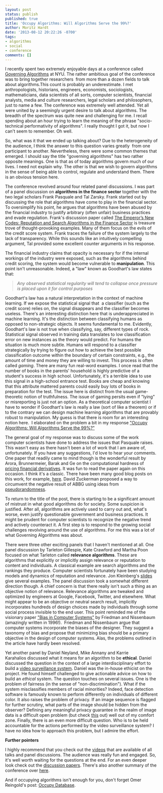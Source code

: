 ```yaml
---
layout: post
status: publish
published: true
title: 'Occupy Algorithms: Will Algorithms Serve the 99%?'
author: Moritz Hardt
date: '2013-08-12 20:22:26 -0700'
tags:
- algorithms
- social
- conference
comments: []
---
```

<p>I recently spent two extremely enjoyable days at a conference called <a href="http://governingalgorithms.org/">Governing Algorithms</a> at NYU. The rather ambitious goal of the conference was to bring together researchers  from more than a dozen fields to talk about algorithms.This count is probably an underestimate. I met anthropologists, historians, engineers, economists, sociologists, mathematicians, data scientists of all sorts, computer scientists, financial analysts, media and culture researchers, legal scholars and philosophers, just to name a few. The conference was extremely well attended. Yet all were united by a seemingly urgent desire to talk about algorithms. The breadth of the spectrum was quite new and challenging for me. I recall spending about an hour trying to learn the meaning of the phrase "socio-technical performativity of algorithms". I really thought I got it, but now I can't seem to remember. Oh well.</p>
<p>So, what was it that we ended up talking about? Due to the heterogeneity of the audience, I think the answer to this question varies greatly  from one participant to another. Nevertheless, there were some common themes that emerged. I should say the title "governing algorithms" has two rather opposite meanings. One is that as of today algorithms govern much of our lives. I need not explain why. The other is that we wish to govern algorithms in the sense of being able to control, regulate and understand them. There is an obvious tension here.</p>
<p>The conference revolved around four related panel discussions. I was part of a panel discussion on <strong>algorithms in the finance sector</strong> together with the two legal scholars Frank Pasquale and Tal Zarsky. Frank started out by discussing the role that algorithms have come to play in the financial sector. To oversimplify his point, he argues that algorithms have been abused by the financial industry to justify arbitrary (often unfair) business practices and evade regulation. Frank's discussion paper called <a href="http://governingalgorithms.org/wp-content/uploads/2013/05/2-paper-pasquale.pdf" target="_blank">The Emperor’s New Codes: Reputation and Search Algorithms in the Finance Sector</a> is treasure trove of thought-provoking examples. Many of them focus on the evils of the credit score system. Frank traces the failure of the system largely to the lack of transparency. While this sounds like an intuitively compelling argument, Tal provided some excellent counter arguments in his response.</p>
<p>The financial industry claims that opacity is necessary for if the internal workings of the industry were exposed, such as the algorithms behind credit scoring, the system would become vulnerable to <strong>manipulation</strong>. This point isn't unreasonable. Indeed, a "law" known as Goodhart's law states that:</p>
<blockquote><p><i>Any observed statistical regularity will tend to collapse once pressure is placed upon it for control purposes</i></p></blockquote>
<p>Goodhart's law has a natural interpretation in the context of machine learning. If we expose the statistical signal that  a classifier (such as the credit score) relies on, the signal disappears and the classifier becomes useless. There's an interesting distinction here that is underappreciated in machine learning. It's the distinction between classifying humans as opposed to non-strategic objects. It seems fundamental to me. Evidently, Goodhart's law is not true when classifying, say, different types of rock. Statistical signal observed in training data translates to low classification error on new instances as the theory would predict. For humans the situation is much more subtle. Humans will respond to a classifier strategically by trying to figure out how to achieve the best possible classification outcome within the boundary of certain constraints, e.g., the amount of time and money they are willing to invest. This process is often called <em>gaming</em>. There are many fun real-word examples. I once read that the number of books in the parents' household is highly predictive of a student's success in high school. Unfortunately, it's a terrible idea to use this signal in a high-school entrance test. Books are cheap and knowing that this attribute mattered parents could easily buy lots of books in preparation for the test. The issue here is distinct from the usual game-theoretic notion of truthfulness. The issue of gaming persits even if "lying" or misreporting is just not an option. As a theoretical computer scientist I have to wonder if Goodhart's law is really a law (sort of like a theorem) or if to the contrary we can design machine learning algorithms that are provably robust to manipulation. My guess is that there is room for an interesting notion here.  I elaborated on the problem a bit in my response <a href="http://governingalgorithms.org/wp-content/uploads/2013/05/2-response-hardt.pdf">"Occupy Algorithms: Will Algorithms Serve the 99%?"</a></p>
<p>The general goal of my response was to discuss some of the work computer scientists have done to address the issues that Pasquale raises. This wasn't easy as there hasn't been a lot of work that I am aware of, unfortunately. If you have any suggestions, I'd love to hear your comments. One paper that readily came to mind though is the wonderful result by Arora, Brunnermeier, Barak and Ge on the computational hardness of <a href="http://www.cs.princeton.edu/~rongge/derivative.pdf">pricing financial derivatives</a>. It was fun to read the paper again on this occasion. I think it's a classic. There have been many good blog posts on this work, for example, <a href="https://freedom-to-tinker.com/blog/appel/intractability-financial-derivatives/">here</a>. David Zuckerman proposed a way to circumvent the negative result of ABBG using ideas from <a href="http://www.cs.utexas.edu/~diz/pubs/derivative.pdf">pseudorandomness</a>.</p>
<p>To return to the title of the post, there is starting to be a significant amount of mistrust in what good algorithms do for society. Some suspicion is justified. After all, algorithms are actively used to carry out and, what's worse, even justify questionable government and business practices. It might be prudent for computer scientists to recognize the negative trend and actively counteract it. A first step is to respond to the growing social challenges revolving around the use of algorithms. For me this was a lot of what Governing Algorithms was about.</p>
<p>There were three other exciting panels that I haven't mentioned at all. One panel discussion by Tarleton Gillespie, Kate Crawford and Martha Poon focused on what Tarleton called <strong>relevance algorithms</strong>. These are algorithms that explicitly or implicitly assign relevance or reputation to content and individuals. A classical example are search algorithms and the rankings they produce. Computer scientists fortunately have been studying models and dynamics of reputation and relevance. Jon Kleinberg's <a href="http://www.stanford.edu/class/ee380/Abstracts/110216-slides.pdf">slides</a> give several examples. The panel discussion took a somewhat different direction though. A chief concern is that there really isn't such a thing as an objective notion of relevance. Relevance algorithms are tweaked and optimized by engineers at Google, Facebook, Twitter, and elsewhere. What might appear to be an objective or neutral search result, implicitly incorporates hundreds of design choices made by individuals through some social process invisible to the end user. This point reminded me of the visionary paper <a href="http://vsdesign.org/publications/pdf/64_friedman.pdf">"Bias in Computer Systems"</a> by Friedman and Nissenbaum (amazingly written in 1996!).  Friedman and Nissenbaum argue that computer systems incorporate the biases of the designer. They suggest a taxonomy of bias and propose that minimizing bias should be a primary objective in the design of computer systems. Alas, the problems outlined in the article have hardly been resolved.</p>
<p>Yet another panel by Daniel Neyland, Mike Annany and Karrie Karahalios discussed what it means for an algorithm to be <strong>ethical</strong>. Daniel discussed the question in the context of a large interdisciplinary effort to build a <a href="http://www.addpriv.eu/">video surveillance system</a>. Daniel was the in-house ethicist on the project. He found himself challenged to give actionable advice on how to build an <em>ethical</em> system. The question touches on several issues. One is the problem of fairness (in the sense of "non-discrimination"). What if the system misclassifies members of racial minorities? Indeed, face detection software is famously known to perform differently on individuals of different color. It also raises the problem of privacy. If an image sequence is flagged for further scrutiny, what parts of the image should be hidden from the observer? Defining any meaningful privacy guarantee in the realm of image data is a difficult open problem (but check <a href="https://www.cs.utexas.edu/~shmat/shmat_oak13darkly.pdf">this</a> out) well out of my comfort zone. Finally, there is an even more difficult question. Who is to be held accountable for the actions performed by the video surveillance system? I have no idea how to approach this problem, but I admire the effort.</p>
<p><strong>Further pointers</strong></p>
<p>I highly recommend that you check out the <a href="http://vimeo.com/channels/551921">videos</a> that are available of all talks and panel discussions. The audience was really fun and engaged. So, it's well worth waiting for the questions at the end. For an even deeper look check out the <a href="http://governingalgorithms.org/resources/discussion-papers/">discussion papers</a>. There's also another summary of the conference over <a href="http://policyreview.info/articles/analysis/governance-algorithms">here</a>.</p>
<p>And if occupying algorithms isn't enough for you, don't forget Omer Reingold's post: <a href="http://windowsontheory.org/2012/02/28/occupy-database-privacy-is-a-social-choice/">Occupy Database</a>.</p>
